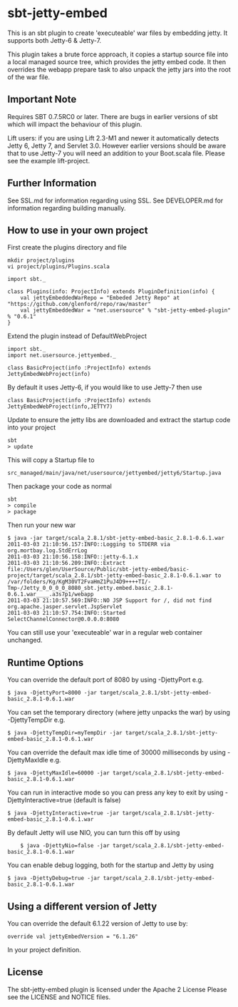 
sbt-jetty-embed
===============

This is an sbt plugin to create 'executeable' war files by embedding jetty.
It supports both Jetty-6 & Jetty-7.

This plugin takes a brute force approach, it copies a startup source file
into a local managed source tree, which provides the jetty embed code.  It
then overrides the webapp prepare task to also unpack the jetty jars into
the root of the war file.

Important Note
--------------

Requires SBT 0.7.5RC0 or later.  There are bugs in earlier versions of sbt
which will impact the behaviour of this plugin.

Lift users: if you are using Lift 2.3-M1 and newer it automatically detects
Jetty 6, Jetty 7, and Servlet 3.0.  However earlier versions should be aware
that to use Jetty-7 you will need an addition to your Boot.scala file.
Please see the example lift-project.

Further Information
-------------------

See SSL.md for information regarding using SSL.
See DEVELOPER.md for information regarding building manually.


How to use in your own project
------------------------------

First create the plugins directory and file

	mkdir project/plugins
	vi project/plugins/Plugins.scala

	import sbt._

	class Plugins(info: ProjectInfo) extends PluginDefinition(info) {
		val jettyEmbeddedWarRepo = "Embeded Jetty Repo" at "https://github.com/glenford/repo/raw/master"
  		val jettyEmbeddedWar = "net.usersource" % "sbt-jetty-embed-plugin" % "0.6.1"
	}

Extend the plugin instead of DefaultWebProject

	import sbt._
	import net.usersource.jettyembed._
	
	class BasicProject(info :ProjectInfo) extends JettyEmbedWebProject(info)


By default it uses Jetty-6, if you would like to use Jetty-7 then use

	class BasicProject(info :ProjectInfo) extends JettyEmbedWebProject(info,JETTY7)



Update to ensure the jetty libs are downloaded and extract the startup code into your project

	sbt
	> update


This will copy a Startup file to

	src_managed/main/java/net/usersource/jettyembed/jetty6/Startup.java 


Then package your code as normal

	sbt
	> compile
	> package

Then run your new war

	$ java -jar target/scala_2.8.1/sbt-jetty-embed-basic_2.8.1-0.6.1.war 
	2011-03-03 21:10:56.157:INFO::Logging to STDERR via org.mortbay.log.StdErrLog
	2011-03-03 21:10:56.158:INFO::jetty-6.1.x
	2011-03-03 21:10:56.209:INFO::Extract file:/Users/glen/UserSource/Public/sbt-jetty-embed/basic-project/target/scala_2.8.1/sbt-jetty-embed-basic_2.8.1-0.6.1.war to /var/folders/Kg/KgM30VT2FvaHmZ1PuJ4D9++++TI/-Tmp-/Jetty_0_0_0_0_8080_sbt.jetty.embed.basic_2.8.1-0.6.1.war____.a3s7p1/webapp
	2011-03-03 21:10:57.569:INFO::NO JSP Support for /, did not find org.apache.jasper.servlet.JspServlet
	2011-03-03 21:10:57.754:INFO::Started SelectChannelConnector@0.0.0.0:8080


You can still use your 'executeable' war in a regular web container unchanged.


Runtime Options
---------------

You can override the default port of 8080 by using -DjettyPort e.g.

	$ java -DjettyPort=8000 -jar target/scala_2.8.1/sbt-jetty-embed-basic_2.8.1-0.6.1.war

You can set the temporary directory (where jetty unpacks the war) by using -DjettyTempDir e.g.

	$ java -DjettyTempDir=myTempDir -jar target/scala_2.8.1/sbt-jetty-embed-basic_2.8.1-0.6.1.war

You can override the default max idle time of 30000 milliseconds by using -DjettyMaxIdle e.g.

	$ java -DjettyMaxIdle=60000 -jar target/scala_2.8.1/sbt-jetty-embed-basic_2.8.1-0.6.1.war

You can run in interactive mode so you can press any key to exit by using -DjettyInteractive=true (default is false)

	$ java -DjettyInteractive=true -jar target/scala_2.8.1/sbt-jetty-embed-basic_2.8.1-0.6.1.war

By default Jetty will use NIO, you can turn this off by using

        $ java -DjettyNio=false -jar target/scala_2.8.1/sbt-jetty-embed-basic_2.8.1-0.6.1.war

You can enable debug logging, both for the startup and Jetty by using

	$ java -DjettyDebug=true -jar target/scala_2.8.1/sbt-jetty-embed-basic_2.8.1-0.6.1.war


Using a different version of Jetty
----------------------------------

You can override the default 6.1.22 version of Jetty to use by:

	override val jettyEmbedVersion = "6.1.26"

In your project definition.


License
-------

The sbt-jetty-embed plugin is licensed under the Apache 2 License
Please see the LICENSE and NOTICE files.



